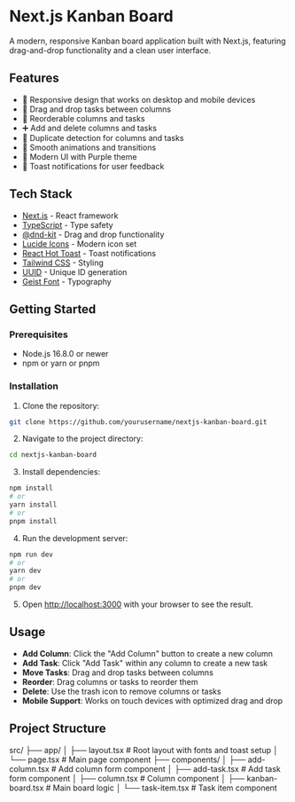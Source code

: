 # Next.js Kanban Board

A modern, responsive Kanban board application built with Next.js, featuring drag-and-drop functionality and a clean user interface.

## Features

- 📱 Responsive design that works on desktop and mobile devices
- 🎯 Drag and drop tasks between columns
- 🔄 Reorderable columns and tasks
- ➕ Add and delete columns and tasks
- 🚫 Duplicate detection for columns and tasks
- 💫 Smooth animations and transitions
- 🎨 Modern UI with Purple theme
- 📢 Toast notifications for user feedback

## Tech Stack

- [Next.js](https://nextjs.org/) - React framework
- [TypeScript](https://www.typescriptlang.org/) - Type safety
- [@dnd-kit](https://dndkit.com/) - Drag and drop functionality
- [Lucide Icons](https://lucide.dev/) - Modern icon set
- [React Hot Toast](https://react-hot-toast.com/) - Toast notifications
- [Tailwind CSS](https://tailwindcss.com/) - Styling
- [UUID](https://github.com/uuidjs/uuid) - Unique ID generation
- [Geist Font](https://vercel.com/font) - Typography

## Getting Started

### Prerequisites

- Node.js 16.8.0 or newer
- npm or yarn or pnpm

### Installation

1. Clone the repository:

```bash
git clone https://github.com/yourusername/nextjs-kanban-board.git
```

2. Navigate to the project directory:

```bash
cd nextjs-kanban-board
```

3. Install dependencies:

```bash
npm install
# or
yarn install
# or
pnpm install
```

4. Run the development server:

```bash
npm run dev
# or
yarn dev
# or
pnpm dev
```

5. Open [http://localhost:3000](http://localhost:3000) with your browser to see the result.

## Usage

- **Add Column**: Click the "Add Column" button to create a new column
- **Add Task**: Click "Add Task" within any column to create a new task
- **Move Tasks**: Drag and drop tasks between columns
- **Reorder**: Drag columns or tasks to reorder them
- **Delete**: Use the trash icon to remove columns or tasks
- **Mobile Support**: Works on touch devices with optimized drag and drop

## Project Structure

src/
├── app/
│ ├── layout.tsx # Root layout with fonts and toast setup
│ └── page.tsx # Main page component
├── components/
│ ├── add-column.tsx # Add column form component
│ ├── add-task.tsx # Add task form component
│ ├── column.tsx # Column component
│ ├── kanban-board.tsx # Main board logic
│ └── task-item.tsx # Task item component
